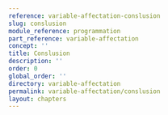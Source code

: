 ```yaml
---
reference: variable-affectation-conslusion
slug: conslusion
module_reference: programmation
part_reference: variable-affectation
concept: ''
title: Conslusion
description: ''
order: 0
global_order: ''
directory: variable-affectation
permalink: variable-affectation/conslusion
layout: chapters
---
```

